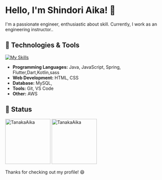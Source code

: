 # Hello, I'm Shindori Aika! 👋

I'm a passionate engineer, enthusiastic about skill. Currently, I work as an engineering instructor..

## 🔧 Technologies & Tools
[![My Skills](https://skillicons.dev/icons?i=js,html,css,kotlin,aws,java,spring,dart,flutter,c,php,sass&perline=6)](https://skillicons.dev)
- **Programming Languages:** Java, JavaScript, Spring, Flutter,Dart,Kotlin,sass
- **Web Development:** HTML, CSS
- **Database:** MySQL,
- **Tools:** Git, VS Code
- **Other:**  AWS

## 🌱 Status
<p align="left">
  <img height="144rem" src="https://github-readme-stats.vercel.app/api/top-langs?username=TanakaAika&layout=compact" alt="TanakaAika" />
  <img height="144rem" src="https://github-readme-streak-stats.herokuapp.com/?user=TanakaAika" alt="TanakaAika" />
</p>

Thanks for checking out my profile! 😄
